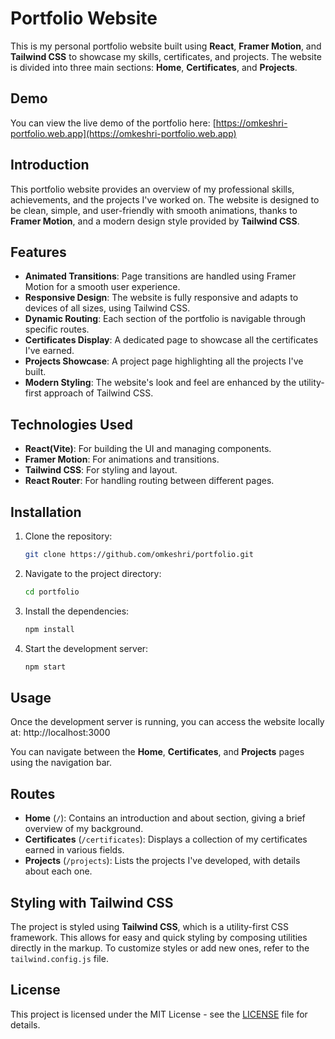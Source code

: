 # Portfolio Website

This is my personal portfolio website built using **React**, **Framer Motion**, and **Tailwind CSS** to showcase my skills, certificates, and projects. The website is divided into three main sections: **Home**, **Certificates**, and **Projects**.

## Demo

You can view the live demo of the portfolio here: [https://omkeshri-portfolio.web.app](https://omkeshri-portfolio.web.app)

## Introduction

This portfolio website provides an overview of my professional skills, achievements, and the projects I've worked on. The website is designed to be clean, simple, and user-friendly with smooth animations, thanks to **Framer Motion**, and a modern design style provided by **Tailwind CSS**.

## Features
- **Animated Transitions**: Page transitions are handled using Framer Motion for a smooth user experience.
- **Responsive Design**: The website is fully responsive and adapts to devices of all sizes, using Tailwind CSS.
- **Dynamic Routing**: Each section of the portfolio is navigable through specific routes.
- **Certificates Display**: A dedicated page to showcase all the certificates I've earned.
- **Projects Showcase**: A project page highlighting all the projects I've built.
- **Modern Styling**: The website's look and feel are enhanced by the utility-first approach of Tailwind CSS.

## Technologies Used
- **React(Vite)**: For building the UI and managing components.
- **Framer Motion**: For animations and transitions.
- **Tailwind CSS**: For styling and layout.
- **React Router**: For handling routing between different pages.

## Installation

1. Clone the repository:
    ```bash
    git clone https://github.com/omkeshri/portfolio.git
    ```

2. Navigate to the project directory:
    ```bash
    cd portfolio
    ```

3. Install the dependencies:
    ```bash
    npm install
    ```

4. Start the development server:
    ```bash
    npm start
    ```

## Usage

Once the development server is running, you can access the website locally at: http://localhost:3000


You can navigate between the **Home**, **Certificates**, and **Projects** pages using the navigation bar.

## Routes

- **Home** (`/`): Contains an introduction and about section, giving a brief overview of my background.
- **Certificates** (`/certificates`): Displays a collection of my certificates earned in various fields.
- **Projects** (`/projects`): Lists the projects I've developed, with details about each one.

## Styling with Tailwind CSS

The project is styled using **Tailwind CSS**, which is a utility-first CSS framework. This allows for easy and quick styling by composing utilities directly in the markup. To customize styles or add new ones, refer to the `tailwind.config.js` file.

## License

This project is licensed under the MIT License - see the [LICENSE](LICENSE) file for details.

